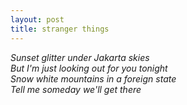 ```yaml
---
layout: post
title: stranger things
--- 
```


*Sunset glitter under Jakarta skies*  
*But I'm just looking out for you tonight*  
*Snow white mountains in a foreign state*  
*Tell me someday we'll get there*  